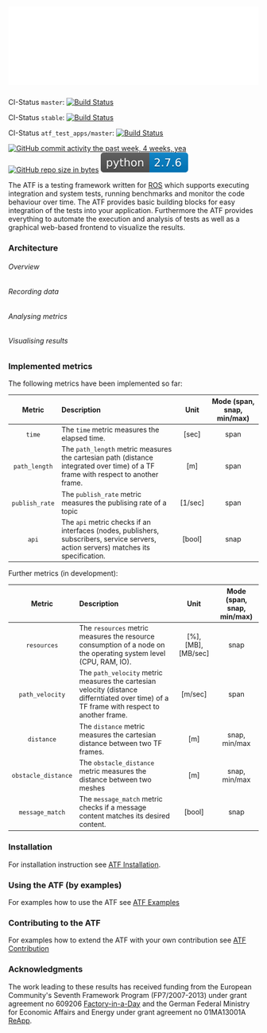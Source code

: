 ![ATF](badges/atf.svg)
================================

CI-Status ```master```: [![Build Status](https://travis-ci.org/ipa-fmw/atf.svg?branch=master)](https://travis-ci.org/ipa-fmw/atf)

CI-Status ```stable```: [![Build Status](https://travis-ci.org/ipa-fmw/atf.svg?branch=stable)](https://travis-ci.org/ipa-fmw/atf)

CI-Status ```atf_test_apps/master```: [![Build Status](https://travis-ci.org/ipa-fmw/atf_test_apps.svg?branch=master)](https://travis-ci.org/ipa-fmw/atf_test_apps)

[![GitHub commit activity the past week, 4 weeks, yea](https://img.shields.io/github/commit-activity/4w/ipa-flg-ma/atf.svg)](https://github.com/ipa-flg-ma/atf_nav_pkgs)
[![GitHub repo size in bytes](https://img.shields.io/github/repo-size/ipa-flg-ma/atf_nav_pkgs.svg)](https://github.com/ipa-flg-ma/atf)
![Python Version](badges/python-2.7.6-blue.svg)

The ATF is a testing framework written for [ROS](http://www.ros.org/) which supports executing integration and system tests, running benchmarks and monitor the code behaviour over time. The ATF provides basic building blocks for easy integration of the tests into your application. Furthermore the ATF provides everything to automate the execution and analysis of tests as well as a graphical web-based frontend to visualize the results.

### Architecture
###### Overview
###### Recording data
###### Analysing metrics
###### Visualising results
### Implemented metrics
The following metrics have been implemented so far:

| Metric        | Description   | Unit  | Mode (span, snap, min/max) |
|:-------------:|:--------------|:-----:|:--------------------------:|
| ```time```    | The ```time``` metric measures the elapsed time. | [sec] | span |
| ```path_length```      | The ```path_length``` metric measures the cartesian path (distance integrated over time) of a TF frame with respect to another frame.    |  [m] | span |
| ```publish_rate``` | The ```publish_rate``` metric measures the publising rate of a topic   | [1/sec] | span |
| ```api``` | The ```api``` metric checks if an interfaces (nodes, publishers, subscribers, service servers, action servers) matches its specification. | [bool] | snap |

Further metrics (in development):

| Metric        | Description   | Unit  | Mode (span, snap, min/max) |
|:-------------:|:--------------|:-----:|:--------------------------:|
| ```resources```    | The ```resources``` metric measures the resource consumption of a node on the operating system level (CPU, RAM, IO). | [%], [MB], [MB/sec] | snap |
| ```path_velocity```      | The ```path_velocity``` metric measures the cartesian velocity (distance differntiated over time) of a TF frame with respect to another frame.    |  [m/sec] | span |
| ```distance```      | The ```distance``` metric measures the cartesian distance between two TF frames.    |  [m] | snap, min/max |
| ```obstacle_distance``` | The ```obstacle_distance``` metric measures the distance between two meshes   | [m] | snap, min/max |
| ```message_match``` | The ```message_match``` metric checks if a message content matches its desired content. | [bool] | snap |

### Installation
For installation instruction see [ATF Installation](https://gitlab.cc-asp.fraunhofer.de/flg-ma/atf/blob/master/doc/Installation.md).

### Using the ATF (by examples)
For examples how to use the ATF see [ATF Examples](https://gitlab.cc-asp.fraunhofer.de/flg-ma/atf/blob/master/doc/Examples.md)

### Contributing to the ATF
For examples how to extend the ATF with your own contribution see [ATF Contribution](https://gitlab.cc-asp.fraunhofer.de/flg-ma/atf/blob/master/doc/Contribution.md)

### Acknowledgments
The work leading to these results has received funding from the European Community's Seventh Framework Program (FP7/2007-2013) under grant agreement no 609206 [Factory-in-a-Day](http://www.factory-in-a-day.eu/) and the German Federal Ministry for Economic Affairs and Energy under grant agreement no 01MA13001A [ReApp](http://www.reapp-projekt.de/).
